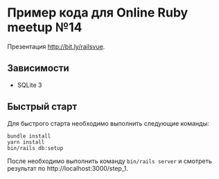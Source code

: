 # Пример кода для Online Ruby meetup №14

Презентация http://bit.ly/railsvue.


## Зависимости

* SQLite 3


## Быстрый старт

Для быстрого старта необходимо выполнить следующие команды:

```
bundle install
yarn install
bin/rails db:setup
```

После необходимо выполнить команду `bin/rails server` и смотреть результат по http://localhost:3000/step_1.

